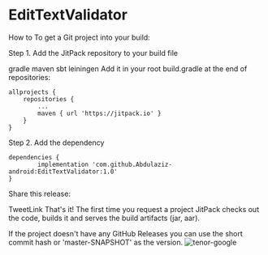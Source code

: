 # EditTextValidator
How to
To get a Git project into your build:

Step 1. Add the JitPack repository to your build file

gradle
maven
sbt
leiningen
Add it in your root build.gradle at the end of repositories:

	allprojects {
		repositories {
			...
			maven { url 'https://jitpack.io' }
		}
	}
Step 2. Add the dependency

	dependencies {
	        implementation 'com.github.Abdulaziz-android:EditTextValidator:1.0'
	}
Share this release:

TweetLink
That's it! The first time you request a project JitPack checks out the code, builds it and serves the build artifacts (jar, aar).

If the project doesn't have any GitHub Releases you can use the short commit hash or 'master-SNAPSHOT' as the version.
![tenor-google](https://user-images.githubusercontent.com/66155702/143531958-acc81084-1ac4-409a-b452-98f69cbb8678.gif)

